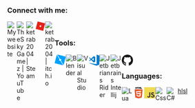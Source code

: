 ### Connect with me:

[<img align="left" alt="My website" width="22px" src="https://ketrab2004.github.io/website/images/TabIcon.png" />][website]
[<img align="left" alt="TheSkyGamez | YouTube" width="22px" src="https://cdn.jsdelivr.net/npm/simple-icons@v3/icons/youtube.svg" />][youtube]
[<img align="left" alt="ketrab2004 | Steam" width="22px" src="https://cdn.jsdelivr.net/npm/simple-icons@v3/icons/steam.svg" />][steam]
[<img align="left" alt="ketrab2004 | Roblox" width="22px" src="https://github.com/ketrab2004/ketrab2004/blob/master/roblox.png?raw=true" />][roblox]
[<img align="left" alt="ketrab2004 | itch.io" width="22px" src="https://cdn.jsdelivr.net/npm/simple-icons@3.13.0/icons/itch-dot-io.svg" />][itchio]

<br />

### Tools:

[<img align="left" alt="Roblox Studio" width="26px" src="https://github.com/ketrab2004/ketrab2004/blob/master/roblox_studio.png?raw=true" />][robloxStudio]
[<img align="left" alt="Blender" width="26px" src="https://cdn.jsdelivr.net/npm/simple-icons@3.4.1/icons/blender.svg" />][blender]
[<img align="left" alt="Visual Studio" width="26px" src="https://cdn.jsdelivr.net/npm/simple-icons@3.4.1/icons/visualstudio.svg" />][vs]
[<img align="left" alt="Visual Studio Code" width="26px" src="https://raw.githubusercontent.com/github/explore/80688e429a7d4ef2fca1e82350fe8e3517d3494d/topics/visual-studio-code/visual-studio-code.png" />][vsc]
[<img align="left" alt="Jetbrians Rider" width="26px" src="https://resources.jetbrains.com/storage/products/rider/img/meta/rider_logo_300x300.png" />][jetbrainsRider]
[<img align="left" alt="Jetbrains Intellij" width="26px" src="https://upload.wikimedia.org/wikipedia/commons/thumb/9/9c/IntelliJ_IDEA_Icon.svg/1024px-IntelliJ_IDEA_Icon.svg.png" /> ][jetbrainsIntellij]
[<img align="left" alt="GitHub" width="26px" src="https://raw.githubusercontent.com/github/explore/78df643247d429f6cc873026c0622819ad797942/topics/github/github.png" />][github]

<br />

### Languages:

[<img align="left" alt="Lua" width="26px" src="https://cdn.jsdelivr.net/npm/simple-icons@3.4.1/icons/lua.svg" />][lua]
[<img align="left" alt="HTML5" width="26px" src="https://raw.githubusercontent.com/github/explore/80688e429a7d4ef2fca1e82350fe8e3517d3494d/topics/html/html.png" />][html5]
[<img align="left" alt="JavaScript" width="26px" src="https://raw.githubusercontent.com/github/explore/80688e429a7d4ef2fca1e82350fe8e3517d3494d/topics/javascript/javascript.png" />][javascript]
[<img align="left" alt="Css" width="26px" src="https://cdn.jsdelivr.net/npm/simple-icons@3.4.1/icons/css3.svg" />][css]
[<img align="left" alt="C#" width="26px" src="https://cdn.jsdelivr.net/npm/simple-icons@3.13.0/icons/csharp.svg" />][c#]
[hlsl][hlslLink]

<br />
<br />

[website]: https://ketrab2004.github.io/website/
[youtube]: https://www.youtube.com/channel/UCmMV_GjGKCHWn9T8frqS3nQ?view_as=subscriber
[roblox]: https://www.roblox.com/users/70888354/profile
[steam]: https://steamcommunity.com/id/ketrab2004/
[itchio]: https://ketrab2004.itch.io/
[reddit]: https://www.reddit.com/user/ketrab2004

[robloxStudio]: https://www.roblox.com/create
[blender]: https://www.blender.org/
[vs]: https://visualstudio.microsoft.com/
[vsc]: https://code.visualstudio.com/
[github]: https://github.com/ketrab2004
[jetbrainsRider]: https://www.jetbrains.com/rider/
[jetbrainsIntellij]: https://www.jetbrains.com/idea/

[html5]: https://ketrab2004.github.io/website/
[javascript]: https://ketrab2004.github.io/website/projects/
[css]: https://ketrab2004.github.io/website/
[lua]: https://developer.roblox.com/en-us/api-reference/lua-docs/math
[c#]: https://docs.unity3d.com/Manual/
[hlslLink]: https://nl.wikipedia.org/wiki/High_Level_Shader_Language
